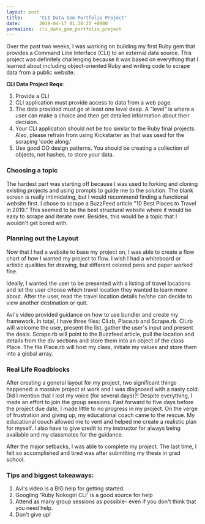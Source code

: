 ```yaml
---
layout: post
title:      "CLI Data Gem Portfolio Project"
date:       2019-04-17 01:38:25 +0000
permalink:  cli_data_gem_portfolio_project
---
```



Over the past two weeks, I was working on building my first Ruby gem that provides a Command Line Interface (CLI) to an external data source. This project was definitely challenging because it was based on everything that I learned about including object-oriented Ruby and writing code to scrape data from a public website. 

**CLI Data Project Reqs**: 
1. Provide a CLI
2. CLI application must provide access to data from a web page.
3. The data provided must go at least one level deep. A "level" is where a user can make a choice and then get detailed information about their decision.
4. Your CLI application should not be too similar to the Ruby final projects. Also, please refrain from using Kickstarter as that was used for the scraping 'code along.'
5. Use good OO design patterns. You should be creating a collection of objects, not hashes, to store your data.

### Choosing a topic
The hardest part was starting off because I was used to forking and cloning existing projects and using prompts to guide me to the solution. The blank screen is really intimidating, but I would recommend finding a functional website first. I chose to scrape a BuzzFeed article "10 Best Places to Travel in 2019." This seemed to be the best structural website where it would be easy to scrape and iterate over. Besides, this would be a topic that I wouldn't get bored with. 

### Planning out the Layout
Now that I had a website to base my project on, I was able to create a flow chart of how I wanted my project to flow. I wish I had a whiteboard or artistic qualities for drawing, but different colored pens and paper worked fine.  

Ideally, I wanted the user to be presented with a listing of travel locations and let the user choose which travel location they wanted to learn more about. After the user, read the travel location details he/she can decide to view another destination or quit. 

Avi's video provided guidance on how to use bundler and create my framework. In total, I have three files: Cli.rb, Place.rb and Scrape.rb. Cli.rb will welcome the user, present the list, gather the user's input and present the deals. Scrape.rb will point to the Buzzfeed article, pull the location and details from the div sections and store them into an object of the class Place. The file Place.rb will host my class, initiate my values and store them into a global array. 

### Real Life Roadblocks
After creating a general layout for my project, two significant things happened: a massive project at work and I was diagnosed with a nasty cold. Did I mention that I lost my voice (for several days)?! Despite everything, I made an effort to join the group sessions. 
Fast forward to five days before the project due date, I made little to no progress in my project. On the verge of frustration and giving up, my educational coach came to the rescue. My educational couch allowed me to vent and helped me create a realistic plan for myself. I also have to give credit to my instructor for always being available and my classmates for the guidance. 

After the major setbacks, I was able to complete my project. The last time, I felt so accomplished and tired was after submitting my thesis in grad school. 


### Tips and biggest takeaways:
1. Avi's video is a BIG help for getting started. 
2. Googling 'Ruby Nokogiri CLI' is a good source for help
3. Attend as many group sessions as possible- even if you don't think that you need help.
4. Don't give up! 

